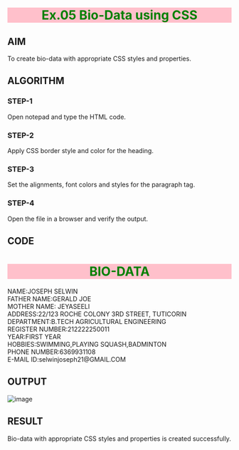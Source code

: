 # Ex.05 Bio-Data using CSS
## AIM
  To create bio-data with appropriate CSS styles and properties.

## ALGORITHM
### STEP-1
  Open notepad and type the HTML code.

### STEP-2
  Apply CSS border style and color for the heading.

### STEP-3
  Set the alignments, font colors and styles for the paragraph tag.

### STEP-4
  Open the file in a browser and verify the output.
  
## CODE
<html>
<head>
<style type = "text/css">
h1
  {
   background-color:PINK;
    color:green;
    text-align:center;
  }


p
   {
    text-align:left;
    border-bottom-style:dashed;
    border-top-style:solid; 
    border-left-style:double; 
    border-right-style:groove;
    border-width:25px;
    font :Times Newroman;
    border-bottom-color:cyan;
    border-top-color:yellow;
    border-left-color:green; 
    border-right-color:red;
   }
</style>
</head>
<body>
            <h1>BIO-DATA</h1>
<p>    
            NAME:JOSEPH SELWIN
            <br>
            FATHER NAME:GERALD JOE
            <br>
            MOTHER NAME: JEYASEELI
            <br>
            ADDRESS:22/123 ROCHE COLONY 3RD STREET, TUTICORIN 
            <br>
            DEPARTMENT:B.TECH AGRICULTURAL ENGINEERING
            <br>
            REGISTER NUMBER:212222250011
            <br>
            YEAR:FIRST YEAR
            <br>
            HOBBIES:SWIMMING,PLAYING SQUASH,BADMINTON
            <br>
            PHONE NUMBER:6369931108
            <br>
            E-MAIL ID:selwinjoseph21@GMAIL.COM</p>
</body>
</html>

## OUTPUT
![image](https://github.com/JosephselwinJ/Ex05_Web-Design/assets/127816444/e40b0fd7-1f0d-48c1-a6e8-c2056a4cbda9)


## RESULT
  Bio-data with appropriate CSS styles and properties is created successfully.
